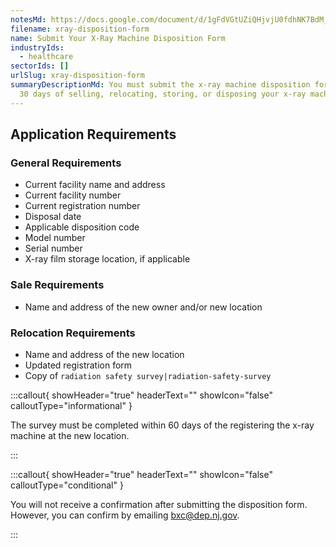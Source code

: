 ```yaml
---
notesMd: https://docs.google.com/document/d/1gFdVGtUZiQHjvjU0fdhNK7BdM_508Wq8AzT448-dc8A/edit?tab=t.0
filename: xray-disposition-form
name: Submit Your X-Ray Machine Disposition Form
industryIds:
  - healthcare
sectorIds: []
urlSlug: xray-disposition-form
summaryDescriptionMd: You must submit the x-ray machine disposition form within
  30 days of selling, relocating, storing, or disposing your x-ray machine.
---
```

## Application Requirements

### General Requirements

* Current facility name and address
* Current facility number
* Current registration number
* Disposal date
* Applicable disposition code
* Model number
* Serial number
* X-ray film storage location, if applicable

### Sale Requirements

- Name and address of the new owner and/or new location 

### Relocation Requirements
- Name and address of the new location
- Updated registration form
- Copy of `radiation safety survey|radiation-safety-survey`

:::callout{ showHeader="true" headerText="" showIcon="false" calloutType="informational" }

The survey must be completed within 60 days of the registering the x-ray machine at the new location.

:::

:::callout{ showHeader="true" headerText="" showIcon="false" calloutType="conditional" }

You will not receive a confirmation after submitting the disposition form. However, you can confirm by emailing bxc@dep.nj.gov.

:::

